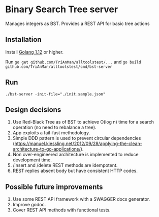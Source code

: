 # Binary Search Tree server
Manages integers as BST. Provides a REST API for basic tree actions

## Installation
Install [Golang 1.12](https://golang.org/doc/install) or higher.

Run `go get github.com/TriAnMan/alltoolstest/...` and `go build github.com/TriAnMan/alltoolstest/cmd/bst-server`

## Run
`./bst-server -init-file="./init.sample.json"`

## Design decisions
1. Use Red-Black Tree as of BST to achieve O(log n) time for a search operation (no need to rebalance a tree).
2. App exploits a fail-fast methodology.
3. Simple DDD pattern is used to prevent circular dependencies (https://manuel.kiessling.net/2012/09/28/applying-the-clean-architecture-to-go-applications/).
4. Non over-engineered architecture is implemented to reduce development time.
5. /insert and /delete REST methods are idempotent.
6. REST replies absent body but have consistent HTTP codes.

## Possible future improvements
1. Use some REST API framework with a SWAGGER docs generator.
2. Improve godoc.
3. Cover REST API methods with functional tests.
